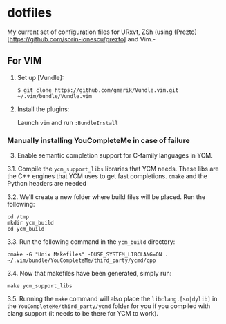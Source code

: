 dotfiles
========

My current set of configuration files for URxvt, ZSh (using (Prezto)[https://github.com/sorin-ionescu/prezto] and Vim.-


## For VIM

1. Set up [Vundle]:

   `$ git clone https://github.com/gmarik/Vundle.vim.git ~/.vim/bundle/Vundle.vim`

2. Install the plugins:

   Launch `vim` and run `:BundleInstall`

### Manually installing YouCompleteMe in case of failure
3. Enable semantic completion support for C-family languages in YCM.

3.1. Compile the `ycm_support_libs` libraries that YCM needs. These libs
    are the C++ engines that YCM uses to get fast completions. `cmake` and
    the Python headers are needed

3.2. We'll create a new folder where build files will be placed. Run the
     following:

   ```
   cd /tmp
   mkdir ycm_build
   cd ycm_build
   ```

3.3. Run the following command in the `ycm_build` directory:

   ```
   cmake -G "Unix Makefiles" -DUSE_SYSTEM_LIBCLANG=ON . ~/.vim/bundle/YouCompleteMe/third_party/ycmd/cpp
   ```

3.4. Now that makefiles have been generated, simply run:

   ```
   make ycm_support_libs
   ```

3.5. Running the `make` command will also place the `libclang.[so|dylib]` in the
     `YouCompleteMe/third_party/ycmd` folder for you if you compiled with clang
     support (it needs to be there for YCM to work).
